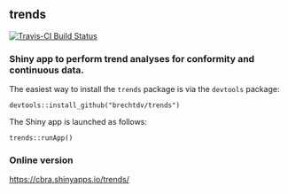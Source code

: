 ## trends

[![Travis-CI Build Status](https://travis-ci.org/brechtdv/trends.svg?branch=master)](https://travis-ci.org/brechtdv/trends)

### Shiny app to perform trend analyses for conformity and continuous data.

The easiest way to install the `trends` package is via the `devtools` package:

    devtools::install_github("brechtdv/trends")

The Shiny app is launched as follows:

    trends::runApp()

### Online version

https://cbra.shinyapps.io/trends/
